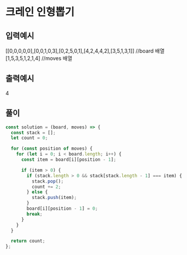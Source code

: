 # 크레인 인형뽑기

## 입력예시

[[0,0,0,0,0],[0,0,1,0,3],[0,2,5,0,1],[4,2,4,4,2],[3,5,1,3,1]] //board 배열 [1,5,3,5,1,2,1,4] //moves 배열

## 출력예시

4

## 풀이

```javascript
const solution = (board, moves) => {
  const stack = [];
  let count = 0;

  for (const position of moves) {
    for (let i = 0; i < board.length; i++) {
      const item = board[i][position - 1];

      if (item > 0) {
        if (stack.length > 0 && stack[stack.length - 1] === item) {
          stack.pop();
          count += 2;
        } else {
          stack.push(item);
        }
        board[i][position - 1] = 0;
        break;
      }
    }
  }

  return count;
};
```
